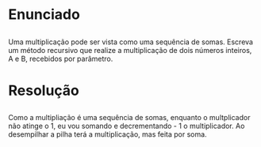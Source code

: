 # Enunciado <h2>

Uma multiplicação pode ser vista como uma sequência de somas. Escreva um método recursivo que realize a multiplicação de dois números inteiros, A e B, recebidos por parâmetro.
  
# Resolução <h2>
  
Como a multipliação é uma sequência de somas, enquanto o multplicador não atinge o 1, eu vou somando e decrementando - 1 o multiplicador. Ao desempilhar a pilha terá a multiplicação, mas feita por soma. 
